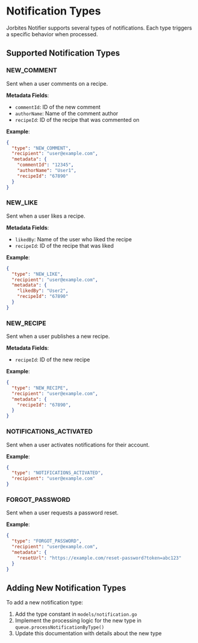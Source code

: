 # Notification Types

Jorbites Notifier supports several types of notifications. Each type triggers a specific behavior when processed.

## Supported Notification Types

### NEW_COMMENT

Sent when a user comments on a recipe.

**Metadata Fields**:
- `commentId`: ID of the new comment
- `authorName`: Name of the comment author
- `recipeId`: ID of the recipe that was commented on

**Example**:
```json
{
  "type": "NEW_COMMENT",
  "recipient": "user@example.com",
  "metadata": {
    "commentId": "12345",
    "authorName": "User1",
    "recipeId": "67890"
  }
}
```

### NEW_LIKE

Sent when a user likes a recipe.

**Metadata Fields**:
- `likedBy`: Name of the user who liked the recipe
- `recipeId`: ID of the recipe that was liked

**Example**:
```json
{
  "type": "NEW_LIKE",
  "recipient": "user@example.com",
  "metadata": {
    "likedBy": "User2",
    "recipeId": "67890"
  }
}
```

### NEW_RECIPE

Sent when a user publishes a new recipe.

**Metadata Fields**:
- `recipeId`: ID of the new recipe

**Example**:
```json
{
  "type": "NEW_RECIPE",
  "recipient": "user@example.com",
  "metadata": {
    "recipeId": "67890",
  }
}
```

### NOTIFICATIONS_ACTIVATED

Sent when a user activates notifications for their account.

**Example**:
```json
{
  "type": "NOTIFICATIONS_ACTIVATED",
  "recipient": "user@example.com"
}
```

### FORGOT_PASSWORD

Sent when a user requests a password reset.

**Example**:
```json
{
  "type": "FORGOT_PASSWORD",
  "recipient": "user@example.com",
  "metadata": {
    "resetUrl": "https://example.com/reset-password?token=abc123"
  }
}
```

## Adding New Notification Types

To add a new notification type:

1. Add the type constant in `models/notification.go`
2. Implement the processing logic for the new type in `queue.processNotificationByType()`
3. Update this documentation with details about the new type
